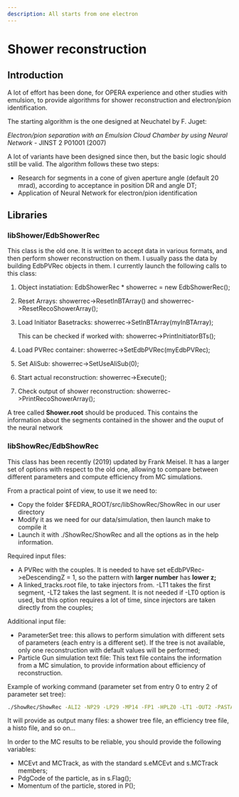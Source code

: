 ```yaml
---
description: All starts from one electron
---
```


# Shower reconstruction

## Introduction

A lot of effort has been done, for OPERA experience and other studies with emulsion, to provide algorithms for shower reconstruction and electron/pion identification.

The starting algorithm is the one designed at Neuchatel by F. Juget:

_Electron/pion separation with an Emulsion Cloud Chamber by using Neural Network_ - JINST 2 P01001 \(2007\)

A lot of variants have been designed since then, but the basic logic should still be valid. The algorithm follows these two steps:

* Research for segments in a cone of given aperture angle \(default 20 mrad\), according to acceptance in position DR and angle DT;
* Application of Neural Network for electron/pion identification

## Libraries

### libShower/EdbShowerRec

This class is the old one. It is written to accept data in various formats, and then perform shower reconstruction on them. I usually pass the data by building EdbPVRec objects in them. I currently launch the following calls to this class:

1. Object instatiation: EdbShowerRec \* showerrec = new EdbShowerRec\(\);
2. Reset Arrays: showerrec-&gt;ResetInBTArray\(\) and showerrec-&gt;ResetRecoShowerArray\(\);
3. Load Initiator Basetracks: showerrec-&gt;SetInBTArray\(myInBTArray\);

   This can be checked if worked with: showerrec-&gt;PrintInitiatorBTs\(\);

4. Load PVRec container: showerrec-&gt;SetEdbPVRec\(myEdbPVRec\);
5. Set AliSub: showerrec-&gt;SetUseAliSub\(0\);
6. Start actual reconstruction: showerrec-&gt;Execute\(\);
7. Check output of shower reconstruction: showerrec-&gt;PrintRecoShowerArray\(\);

A tree called **Shower.root** should be produced. This contains the information about the segments contained in the shower and the ouput of the neural network

### libShowRec/EdbShowRec

This class has been recently \(2019\) updated by Frank Meisel. It has a larger set of options with respect to the old one, allowing to compare between different parameters and compute efficiency from MC simulations.

From a practical point of view, to use it we need to:

* Copy the folder $FEDRA\_ROOT/src/libShowRec/ShowRec in our user directory
* Modify it as we need for our data/simulation, then launch make to compile it
* Launch it with ./ShowRec/ShowRec and all the options as in the help information.

Required input files:

* A PVRec with the couples. It is needed to have set eEdbPVRec-&gt;eDescendingZ = 1, so the pattern with **larger number** has **lower z;**
* A linked\_tracks.root file, to take injectors from. -LT1 takes the first segment, -LT2 takes the last segment. It is not needed if -LT0 option is used, but this option requires a lot of time, since injectors are taken directly from the couples;

Additional input file:

* ParameterSet tree: this allows to perform simulation with different sets of parameters \(each entry is a different set\). If the tree is not available, only one reconstruction with default values will be performed;
* Particle Gun simulation text file: This text file contains the information from a MC simulation, to provide information about efficiency of reconstruction.

Example of working command \(parameter set from entry 0 to entry 2 of parameter set tree\):

```bash
./ShowRec/ShowRec -ALI2 -NP29 -LP29 -MP14 -FP1 -HPLZ0 -LT1 -OUT2 -PASTART0 -PAEND2
```

It will provide as output many files: a shower tree file, an efficiency tree file, a histo file, and so on...

In order to the MC results to be reliable, you should provide the following variables:

* MCEvt and MCTrack, as with the standard s.eMCEvt and s.MCTrack members;
* PdgCode of the particle, as in s.Flag\(\);
* Momentum of the particle, stored in P\(\);



